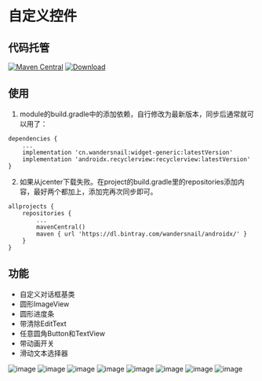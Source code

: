 # 自定义控件

## 代码托管
[![Maven Central](https://maven-badges.herokuapp.com/maven-central/cn.wandersnail/widget-generic/badge.svg)](https://maven-badges.herokuapp.com/maven-central/cn.wandersnail/widget-generic)
[![Download](https://api.bintray.com/packages/wandersnail/androidx/widget-generic/images/download.svg) ](https://bintray.com/wandersnail/androidx/widget-generic/_latestVersion)

## 使用

1. module的build.gradle中的添加依赖，自行修改为最新版本，同步后通常就可以用了：
```
dependencies {
	...
	implementation 'cn.wandersnail:widget-generic:latestVersion'
	implementation 'androidx.recyclerview:recyclerview:latestVersion'
}
```

2. 如果从jcenter下载失败。在project的build.gradle里的repositories添加内容，最好两个都加上，添加完再次同步即可。
```
allprojects {
	repositories {
		...
		mavenCentral()
		maven { url 'https://dl.bintray.com/wandersnail/androidx/' }
	}
}
```

## 功能

- 自定义对话框基类
- 圆形ImageView
- 圆形进度条
- 带清除EditText
- 任意圆角Button和TextView
- 带动画开关
- 滑动文本选择器

![image](https://s2.ax1x.com/2020/02/29/3shmWD.png)
![image](https://s2.ax1x.com/2020/02/29/3shalQ.gif)
![image](https://s2.ax1x.com/2020/02/29/3shKQH.gif)
![image](https://s2.ax1x.com/2020/02/29/3shYY8.gif)
![image](https://s2.ax1x.com/2020/02/29/3shQOA.gif)
![image](https://s2.ax1x.com/2020/02/29/3sh3wt.gif)
![image](https://s2.ax1x.com/2020/02/29/3shdyj.gif)
![image](https://s2.ax1x.com/2020/02/29/3sIMy4.gif)